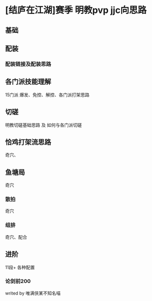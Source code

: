 # [结庐在江湖]赛季 明教pvp jjc向思路

## 基础

## 配装

### 配装链接及配装思路

## 各门派技能理解

15门派 爆发、免控、解控、各门派打架思路

## 切磋

明教切磋基础思路 及 如何与各门派切磋

## 恰鸡打架流思路

奇穴、

## 鱼塘局

奇穴

### 散拍

奇穴

### 组排

奇穴、配合

## 进阶

11段+ 各种配置

### 论剑前200

writed by 唯满侠某不知名喵


